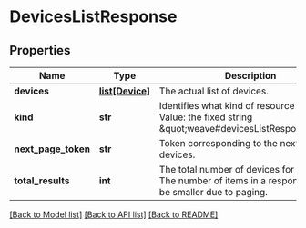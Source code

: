 # DevicesListResponse

## Properties
Name | Type | Description | Notes
------------ | ------------- | ------------- | -------------
**devices** | [**list[Device]**](Device.md) | The actual list of devices. | [optional] 
**kind** | **str** | Identifies what kind of resource this is. Value: the fixed string \&quot;weave#devicesListResponse\&quot;. | [optional] [default to 'weave#devicesListResponse']
**next_page_token** | **str** | Token corresponding to the next page of devices. | [optional] 
**total_results** | **int** | The total number of devices for the query. The number of items in a response may be smaller due to paging. | [optional] 

[[Back to Model list]](../README.md#documentation-for-models) [[Back to API list]](../README.md#documentation-for-api-endpoints) [[Back to README]](../README.md)


